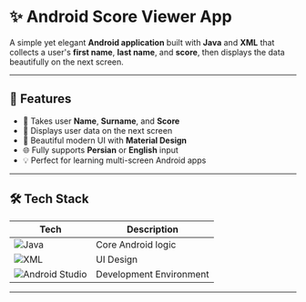 # ✨ Android Score Viewer App

A simple yet elegant **Android application** built with **Java** and **XML** that collects a user's **first name**, **last name**, and **score**, then displays the data beautifully on the next screen.

---

## 📲 Features

- 🧍 Takes user **Name**, **Surname**, and **Score**
- 📄 Displays user data on the next screen
- 🎨 Beautiful modern UI with **Material Design**
- 🌐 Fully supports **Persian** or **English** input
- 💡 Perfect for learning multi-screen Android apps

---

## 🛠 Tech Stack

| Tech | Description |
|------|-------------|
| ![Java](https://img.shields.io/badge/Code-Java-blue?logo=java&logoColor=white) | Core Android logic |
| ![XML](https://img.shields.io/badge/Layout-XML-orange?logo=android&logoColor=white) | UI Design |
| ![Android Studio](https://img.shields.io/badge/IDE-Android%20Studio-green?logo=androidstudio&logoColor=white) | Development Environment |

---


